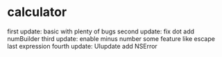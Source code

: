 # calculator
first update:
basic with plenty of bugs
second update:
fix dot
add numBuilder
third update:
enable minus number
some feature like escape last expression
fourth update:
UIupdate
add NSError
